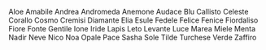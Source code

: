 Aloe
Amabile
Andrea
Andromeda
Anemone
Audace
Blu
Callisto
Celeste
Corallo
Cosmo
Cremisi
Diamante
Elia
Esule
Fedele
Felice
Fenice
Fiordaliso
Fiore
Fonte
Gentile
Ione
Iride
Lapis
Leto
Levante
Luce
Marea
Miele
Menta
Nadir
Neve
Nico
Noa
Opale
Pace
Sasha
Sole
Tilde
Turchese
Verde
Zaffiro
